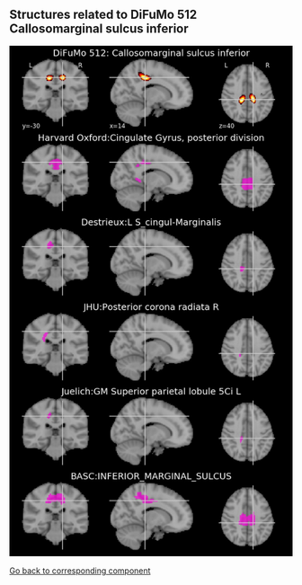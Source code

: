 


## Structures related to DiFuMo 512 Callosomarginal sulcus inferior

![499](499.jpg "Structures related to DiFuMo 512 Callosomarginal sulcus inferior")

[Go back to corresponding component](https://parietal-inria.github.io/DiFuMo/512/html/499.html)